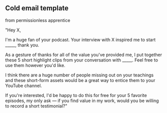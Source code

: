 
## Cold email template

from permissionless apprentice

 "Hey X,

I'm a huge fan of your podcast. Your interview with X inspired me to start _____, thank you. 

As a gesture of thanks for all of the value you've provided me, I put together these 5 short highlight clips from your conversation with _____. Feel free to use them however you'd like.

I think there are a huge number of people missing out on your teachings and these short-form assets would be a great way to entice them to your YouTube channel.

If you're interested, I'd be happy to do this for free for your 5 favorite episodes, my only ask — if you find value in my work, would you be willing to record a short testimonial?"
